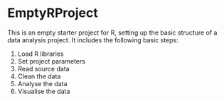 # EmptyRProject

This is an empty starter project for R, setting up the basic structure of a
data analysis project. It includes the following basic steps:

1. Load R libraries
2. Set project parameters
3. Read source data
4. Clean the data
5. Analyse the data
6. Visualise the data
